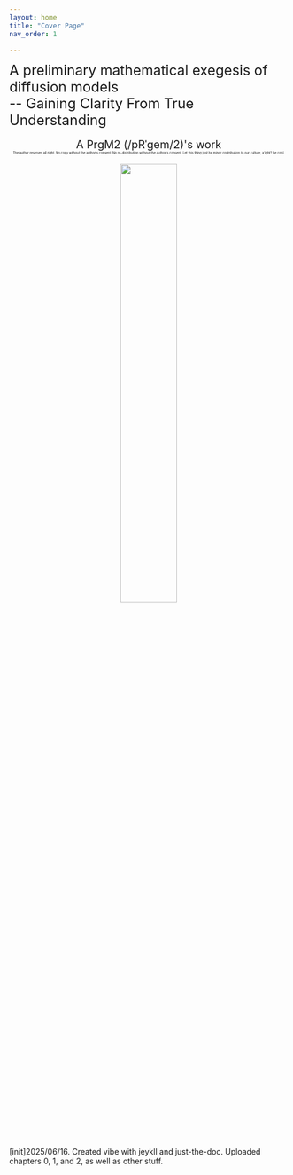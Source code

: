 ```yaml
---
layout: home
title: "Cover Page"
nav_order: 1

---
```


<div style="text-align: left; font-size: 1.8em;">
A preliminary mathematical exegesis of diffusion models
<br> --  Gaining Clarity From True Understanding
</div>



<br>

<div style="text-align: center; font-size: 1.4em;">
A PrgM2 (/pRˈɡem/2)'s work
</div>

<div style="text-align: center; font-size: 0.4em;">
The author reserves all right. No copy without the author's consent. No re-distribution without the author's consent. Let this thing just be minor contribution to our culture, a'ight? be cool.
</div>

<br>



<div style="text-align: center;">
  <img src="./assets/images/combined.png" style="width: 45%; max-width: 400px; height: auto; margin: 0 auto;">
</div>

<br>

<div style="text-align: left; font-size: 1.0em;">
[init]2025/06/16. Created vibe with jeykll and just-the-doc. Uploaded chapters 0, 1, and 2, as well as other stuff.
</div>


